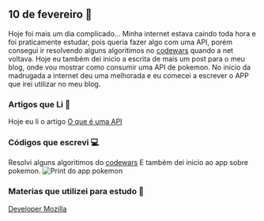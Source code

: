 ## 10 de fevereiro :pushpin:

Hoje foi mais um dia complicado... Minha internet estava caindo toda hora e foi praticamente estudar, pois queria fazer algo com uma API, porém consegui ir resolvendo alguns algoritimos no [codewars](https://www.codewars.com) quando a net voltava. Hoje eu também dei inicio a escrita de mais um post para o meu blog, onde vou mostrar como consumir uma API de pokemon.
No inicio da madrugada a internet deu uma melhorada e eu comecei a escrever o APP que irei utilizar no meu blog.

### Artigos que Li :newspaper:

Hoje eu li o artigo [O que é uma API](https://canaltech.com.br/software/o-que-e-api/)


### Códigos que escrevi :computer:

Resolvi alguns algoritimos do [codewars](https://www.codewars.com)
E também dei inicio ao app sobre pokemon.
![Print do app pokemon](https://i.imgur.com/e5ZHCmr.png)


### Materias que utilizei para estudo :scroll:
[Developer Mozilla](https://developer.mozilla.org/pt-BR)








